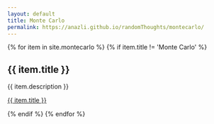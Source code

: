 ```yaml
---
layout: default
title: Monte Carlo
permalink: https://anazli.github.io/randomThoughts/montecarlo/
---
```

{% for item in site.montecarlo %}
  {% if item.title != 'Monte Carlo' %}
  <h2>{{ item.title }}</h2>
  <p>{{ item.description }}</p>
  <p><a href="{{ item.url }}">{{ item.title }}</a></p>
  {% endif %}
{% endfor %}

